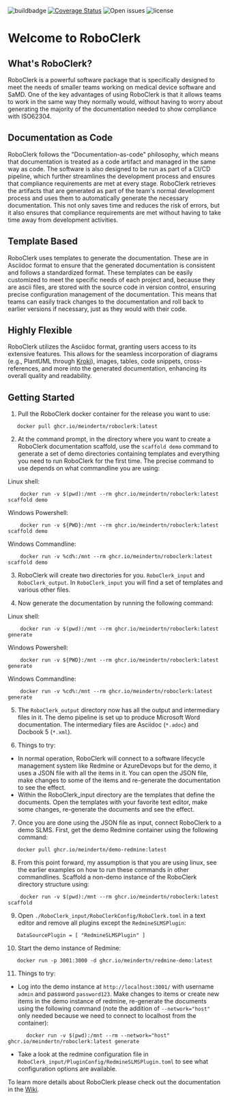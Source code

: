 ![buildbadge](https://img.shields.io/github/actions/workflow/status/MeindertN/RoboClerk/build.yml?branch=main) [![Coverage Status](https://coveralls.io/repos/github/MeindertN/RoboClerk/badge.svg?branch=main&kill_cache=1)](https://coveralls.io/github/MeindertN/RoboClerk?branch=main&kill_cache=1) ![Open issues](https://img.shields.io/github/issues-raw/MeindertN/RoboClerk) ![license](https://img.shields.io/github/license/MeindertN/RoboClerk)
# Welcome to RoboClerk

## What's RoboClerk?

RoboClerk is a powerful software package that is specifically designed to meet the needs of smaller teams working on medical device software and SaMD. One of the key advantages of using RoboClerk is that it allows teams to work in the same way they normally would, without having to worry about generating the majority of the documentation needed to show compliance with ISO62304. 

## Documentation as Code

RoboClerk follows the "Documentation-as-code" philosophy, which means that documentation is treated as a code artifact and managed in the same way as code. The software is also designed to be run as part of a CI/CD pipeline, which further streamlines the development process and ensures that compliance requirements are met at every stage. RoboClerk retrieves the artifacts that are generated as part of the team's normal development process and uses them to automatically generate the necessary documentation. This not only saves time and reduces the risk of errors, but it also ensures that compliance requirements are met without having to take time away from development activities. 

## Template Based

RoboClerk uses templates to generate the documentation. These are in Asciidoc format to ensure that the generated documentation is consistent and follows a standardized format. These templates can be easily customized to meet the specific needs of each project and, because they are ascii files, are stored with the source code in version control, ensuring precise configuration management of the documentation. This means that teams can easily track changes to the documentation and roll back to earlier versions if necessary, just as they would with their code. 

## Highly Flexible

RoboClerk utilizes the Asciidoc format, granting users access to its extensive features. This allows for the seamless incorporation of diagrams (e.g., PlantUML through [Kroki](https://kroki.io/)), images, tables, code snippets, cross-references, and more into the generated documentation, enhancing its overall quality and readability.

## Getting Started

1. Pull the RoboClerk docker container for the release you want to use:

```
   docker pull ghcr.io/meindertn/roboclerk:latest
```

2. At the command prompt, in the directory where you want to create a RoboClerk documentation scaffold, use the `scaffold demo` command to generate a set of demo directories containing templates and everything you need to run RoboClerk for the first time. The precise command to use depends on what commandline you are using:

Linux shell:
```
    docker run -v $(pwd):/mnt --rm ghcr.io/meindertn/roboclerk:latest scaffold demo
```
Windows Powershell:
```
    docker run -v ${PWD}:/mnt --rm ghcr.io/meindertn/roboclerk:latest scaffold demo
```
Windows Commandline:
```
    docker run -v %cd%:/mnt --rm ghcr.io/meindertn/roboclerk:latest scaffold demo
```

3. RoboClerk will create two directories for you. `RoboClerk_input` and `RoboClerk_output`. In `RoboClerk_input` you will find a set of templates and various other files. 

4. Now generate the documentation by running the following command:

Linux shell:
```
    docker run -v $(pwd):/mnt --rm ghcr.io/meindertn/roboclerk:latest generate
```
Windows Powershell:
```
    docker run -v ${PWD}:/mnt --rm ghcr.io/meindertn/roboclerk:latest generate
```
Windows Commandline:
```
    docker run -v %cd%:/mnt --rm ghcr.io/meindertn/roboclerk:latest generate
```

5. The `RoboClerk_output` directory now has all the output and intermediary files in it. The demo pipeline is set up to produce Microsoft Word documentation. The intermediary files are Asciidoc (`*.adoc`) and Docbook 5 (`*.xml`).

6. Things to try:

* In normal operation, RoboClerk will connect to a software lifecycle management system like Redmine or AzureDevops but for the demo, it uses a JSON file with all the items in it. You can open the JSON file, make changes to some of the items and re-generate the documentation to see the effect.
* Within the RoboClerk_input directory are the templates that define the documents. Open the templates with your favorite text editor, make some changes, re-generate the documents and see the effect. 

7. Once you are done using the JSON file as input, connect RoboClerk to a demo SLMS. First, get the demo Redmine container using the following command:

```
   docker pull ghcr.io/meindertn/demo-redmine:latest
```

8. From this point forward, my assumption is that you are using linux, see the earlier examples on how to run these commands in other commandlines. Scaffold a non-demo instance of the RoboClerk directory structure using:

```
    docker run -v $(pwd):/mnt --rm ghcr.io/meindertn/roboclerk:latest scaffold
```

9. Open `./RoboClerk_input/RoboClerkConfig/RoboClerk.toml` in a text editor and remove all plugins except the `RedmineSLMSPlugin`:

```
   DataSourcePlugin = [ "RedmineSLMSPlugin" ]
```

10. Start the demo instance of Redmine:

```
   docker run -p 3001:3000 -d ghcr.io/meindertn/redmine-demo:latest
```

11. Things to try:

* Log into the demo instance at `http://localhost:3001/` with username `admin` and password `password123`. Make changes to items or create new items in the demo instance of redmine, re-generate the documents using the following command (note the addition of `--network="host"` only needed because we need to connect to localhost from the container):
```
      docker run -v $(pwd):/mnt --rm --network="host" ghcr.io/meindertn/roboclerk:latest generate 
```
* Take a look at the redmine configuration file in `RoboClerk_input/PluginConfig/RedmineSLMSPlugin.toml` to see what configuration options are available.

To learn more details about RoboClerk please check out the documentation in the [Wiki](https://github.com/MeindertN/RoboClerk/wiki). 
